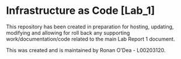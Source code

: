 # Infrastructure as Code \[Lab\_1]



This repository has been created in preparation for hosting, updating, modifying and allowing for roll back any supporting work/documentation/code related to the main Lab Report 1 document.



This was created and is maintained by Ronan O'Dea - L00203120.

